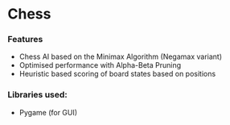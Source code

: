 # Chess

### Features
- Chess AI based on the Minimax Algorithm (Negamax variant)
- Optimised performance with Alpha-Beta Pruning
- Heuristic based scoring of board states based on positions

### Libraries used:
- Pygame (for GUI)
